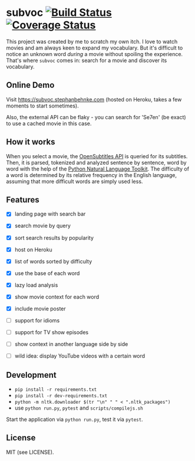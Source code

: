 subvoc [![Build Status](https://secure.travis-ci.org/stephanos/subvoc.png)](https://travis-ci.org/stephanos/subvoc) [![Coverage Status](https://coveralls.io/repos/github/stephanos/subvoc/badge.svg?branch=master)](https://coveralls.io/github/stephanos/subvoc?branch=master)
======

This project was created by me to scratch my own itch.
I love to watch movies and am always keen to expand my vocabulary.
But it's difficult to notice an unknown word *during* a movie without spoiling the experience.
That's where `subvoc` comes in: search for a movie and discover its vocabulary.


## Online Demo

Visit https://subvoc.stephanbehnke.com (hosted on Heroku, takes a few moments to start sometimes).

Also, the external API can be flaky - you can search for 'Se7en' (be exact) to use a cached movie in this case.


## How it works

When you select a movie, the [OpenSubtitles API](http://trac.opensubtitles.org/projects/opensubtitles/wiki/XMLRPC) is queried for its subtitles. Then, it is parsed, tokenized and analyzed sentence by sentence, word by word with the help of the [Python Natural Language Toolkit](http://www.nltk.org). The difficulty of a word is determined by its relative frequency in the English language, assuming that more difficult words are simply used less.


## Features

 - [x] landing page with search bar
 - [x] search movie by query
 - [x] sort search results by popularity
 - [x] host on Heroku
 - [x] list of words sorted by difficulty
 - [x] use the base of each word
 - [x] lazy load analysis
 - [x] show movie context for each word
 - [x] include movie poster
 - [ ] support for idioms
 - [ ] support for TV show episodes
 - [ ] show context in another language side by side
 - [ ] wild idea: display YouTube videos with a certain word


## Development

 - `pip install -r requirements.txt`
 - `pip install -r dev-requirements.txt`
 - `python -m nltk.downloader $(tr "\n" " " < ".nltk_packages")`
 - use `python run.py`, `pytest` and `scripts/compilejs.sh`

Start the application via `python run.py`, test it via `pytest`.


## License
MIT (see LICENSE).
